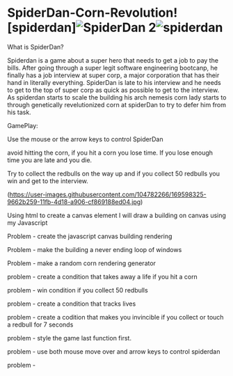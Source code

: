 # SpiderDan-Corn-Revolution![spiderdan]![SpiderDan 2](https://user-images.githubusercontent.com/104782266/169607623-53271295-e5c8-4f79-85d6-76f9808ff17b.jpg)![spiderdan](https://user-images.githubusercontent.com/104782266/169607632-37dbe3c5-249e-42b7-9cf8-1cbe05fd4ed5.jpg)



What is SpiderDan?

Spiderdan is a game about a super hero that needs to get a job to pay the bills. After going through a super legit software engineering bootcanp, he finally has a job interview at super corp, a major corporation that has their hand in literally everything. SpiderDan is late to his interview and he needs to get to the top of super corp as quick as possible to get to the interview. As spiderdan starts to scale the building his arch nemesis corn lady starts to through genetically revelutionized corn at spiderDan to try to defer him from his task. 


GamePlay:

Use the mouse or the arrow keys to control SpiderDan 

avoid hitting the corn, if you hit a corn you lose time. If you lose enough time you are late and you die. 

Try to collect the redbulls on the way up and if you collect 50 redbulls you win and get to the interview. 

(https://user-images.githubusercontent.com/104782266/169598325-9662b259-11fb-4d18-a906-cf869188ed04.jpg)

Using html to create a canvas element I will draw a building on canvas using my Javascript 

Problem - create the javascript canvas building rendering 

Problem - make the building a never ending loop of windows 

Problem - make a random corn rendering generator

problem - create a condition that takes away a life if you hit a corn

problem - win condition if you collect 50 redbulls

problem - create a condition that tracks lives

problem - create a codition that makes you invincible if you collect or touch a redbull for 7 seconds

problem - style the game last function first. 

problem - use both mouse move over and arrow keys to control spiderdan 

problem -  
